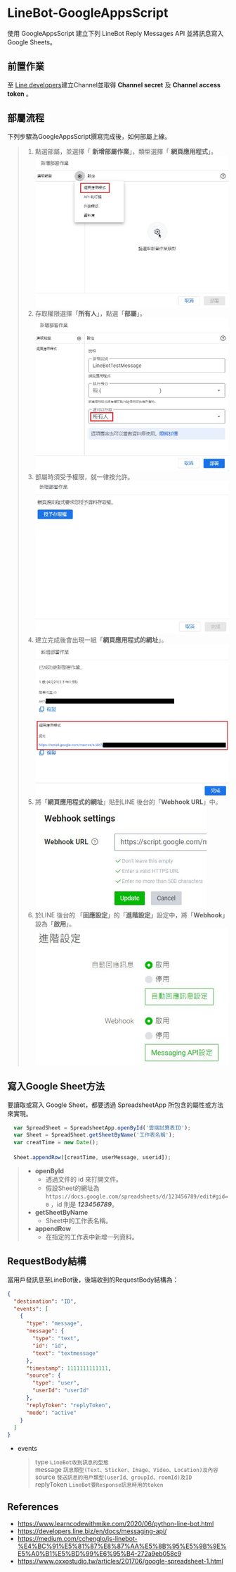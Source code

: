 # **LineBot-GoogleAppsScript**
使用 GoogleAppsScript 建立下列 LineBot Reply Messages API 並將訊息寫入 Google Sheets。

## **前置作業**
至 [Line developers](https://account.line.biz/login?redirectUri=https%3A%2F%2Fdevelopers.line.biz%2Fconsole%2F)建立Channel並取得 **Channel secret** 及 **Channel access token** 。

## **部屬流程**
下列步驟為GoogleAppsScript撰寫完成後，如何部屬上線。

> 1. 點選部屬，並選擇「 **新增部屬作業**」，類型選擇「 **網頁應用程式**」。</br>
>       ![image](https://github.com/WanShannn/LineBot-GoogleAppsScript/blob/main/result/%E9%83%A8%E5%B1%AC%E4%BD%9C%E6%A5%AD_1.jpg)</br>
> 2. 存取權限選擇「**所有人**」，點選「**部屬**」。</br>
>       ![image](https://github.com/WanShannn/LineBot-GoogleAppsScript/blob/main/result/%E9%83%A8%E5%B1%AC%E4%BD%9C%E6%A5%AD_2.jpg)</br>
> 3. 部屬時須受予權限，就一律按允許。</br>
>       ![image](https://github.com/WanShannn/LineBot-GoogleAppsScript/blob/main/result/%E9%83%A8%E5%B1%AC%E4%BD%9C%E6%A5%AD_3.jpg)</br>
> 4. 建立完成後會出現一組「**網頁應用程式的網址**」。</br>
>       ![image](https://github.com/WanShannn/LineBot-GoogleAppsScript/blob/main/result/%E9%83%A8%E5%B1%AC%E4%BD%9C%E6%A5%AD_4.jpg)</br>
> 5. 將「**網頁應用程式的網址**」貼到LINE 後台的「**Webhook URL**」中。</br>
>       ![image](https://github.com/WanShannn/LineBot-GoogleAppsScript/blob/main/result/%E9%83%A8%E5%B1%AC%E4%BD%9C%E6%A5%AD_5.jpg)</br>
> 6. 於LINE 後台的 「**回應設定**」的「**進階設定**」設定中，將「**Webhook**」設為「**啟用**」。</br>
>       ![image](https://github.com/WanShannn/LineBot-GoogleAppsScript/blob/main/result/%E9%83%A8%E5%B1%AC%E4%BD%9C%E6%A5%AD_6.jpg)</br>

## **寫入Google Sheet方法**
要讀取或寫入 Google Sheet，都要透過 SpreadsheetApp 所包含的屬性或方法來實現。

```javascript
  var SpreadSheet = SpreadsheetApp.openById('雲端試算表ID');
  var Sheet = SpreadSheet.getSheetByName('工作表名稱');
  var creatTime = new Date();

  Sheet.appendRow([creatTime, userMessage, userid]);
```

> - **openById**
>      - 透過文件的 id 來打開文件。  
>      - 假設Sheet的網址為 `https://docs.google.com/spreadsheets/d/123456789/edit#gid=0` ，id 則是 __***123456789***__。
> - **getSheetByName**
>      - Sheet中的工作表名稱。
> - **appendRow**
>      - 在指定的工作表中新增一列資料。
   
## **RequestBody結構**
當用戶發訊息至LineBot後，後端收到的RequestBody結構為：

```json
{
  "destination": "ID",
  "events": [
    {
      "type": "message",
      "message": {
        "type": "text",
        "id": "id",
        "text": "textmessage"
      },
      "timestamp": 1111111111111,
      "source": {
        "type": "user",
        "userId": "userId"
      },
      "replyToken": "replyToken",
      "mode": "active"
    }
  ]
}
```

* events
  > type `LineBot收到訊息的型態`  
  > message `訊息類型(Text、Sticker、Image、Video、Location)及內容`   
  > source `發送訊息的用戶類型(userId、groupId、roomId)及ID`   
  > replyToken `LineBot要Response訊息時用的token`

## **References**
* https://www.learncodewithmike.com/2020/06/python-line-bot.html
* https://developers.line.biz/en/docs/messaging-api/
* https://medium.com/cchenglo/js-linebot-%E4%BC%91%E5%81%87%E8%87%AA%E5%8B%95%E5%9B%9E%E5%A0%B1%E5%BD%99%E6%95%B4-272a9eb058c9
* https://www.oxxostudio.tw/articles/201706/google-spreadsheet-1.html

